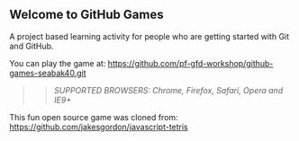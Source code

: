 ## Welcome to GitHub Games

A project based learning activity for people who are getting started with Git and GitHub.

You can play the game at: https://github.com/pf-gfd-workshop/github-games-seabak40.git

>> _*SUPPORTED BROWSERS*: Chrome, Firefox, Safari, Opera and IE9+_

This fun open source game was cloned from: https://github.com/jakesgordon/javascript-tetris

